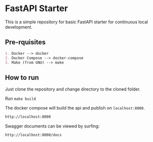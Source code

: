 # FastAPI Starter
This is a simple repository for basic FastAPI starter for continuous local development. 

## Pre-rquisites
```markdown
1. Docker --> docker
2. Docker Compose --> docker-compose
3. Make (from GNU) --> make
```
## How to run
Just clone the repository and change directory to the cloned folder. 

Run `make build` 

The docker compose will build the api and publish on `localhost:8000`.
```markdown
http://localhost:8000
```

Swagger documents can be viewed by surfing:
```markdown
http://localhost:8000/docs
```
